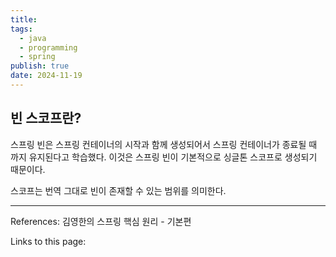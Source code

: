 ```yaml
---
title: 
tags:
  - java
  - programming
  - spring
publish: true
date: 2024-11-19
---
```

## 빈 스코프란?
스프링 빈은 스프링 컨테이너의 시작과 함께 생성되어서 스프링 컨테이너가 종료될 때 까지 유지된다고 학습했다. 이것은 스프링 빈이 기본적으로 싱글톤 스코프로 생성되기 때문이다.

스코프는 번역 그대로 빈이 존재할 수 있는 범위를 의미한다.




---
References: 김영한의 스프링 핵심 원리 - 기본편

Links to this page: 